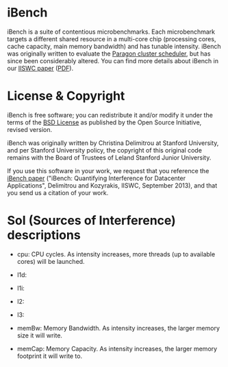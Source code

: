 # iBench

iBench is a suite of contentious microbenchmarks. Each microbenchmark targets a different shared resource in a multi-core chip (processing cores, cache capacity, main memory bandwidth) and has tunable intensity. iBench was originally written to evaluate the [Paragon cluster scheduler](http://dl.acm.org/citation.cfm?id=2451125), but has since been considerably altered. You can find more details about iBench in our [IISWC paper](http://ieeexplore.ieee.org/document/6704667/) ([PDF](http://csl.stanford.edu/~christos/publications/2013.ibench.iiswc.pdf)).

# License & Copyright

iBench is free software; you can redistribute it and/or modify it under the terms of the [BSD License](LICENSE) as published by the Open Source Initiative, revised version.

iBench was originally written by Christina Delimitrou at Stanford University, and per Stanford University policy, the copyright of this original code remains with the Board of Trustees of Leland Stanford Junior University.

If you use this software in your work, we request that you reference the [iBench paper](http://ieeexplore.ieee.org/document/6704667/) ("iBench: Quantifying Interference for Datacenter Applications", Delimitrou and Kozyrakis, IISWC, September 2013), and that you send us a citation of your work.

# SoI (Sources of Interference) descriptions

- cpu: CPU cycles. As intensity increases, more threads (up to available cores) will be launched.

- l1d:

- l1i:

- l2:

- l3:

- memBw: Memory Bandwidth. As intensity increases, the larger memory size it will write.

- memCap: Memory Capacity. As intensity increases, the larger memory footprint it will write to.